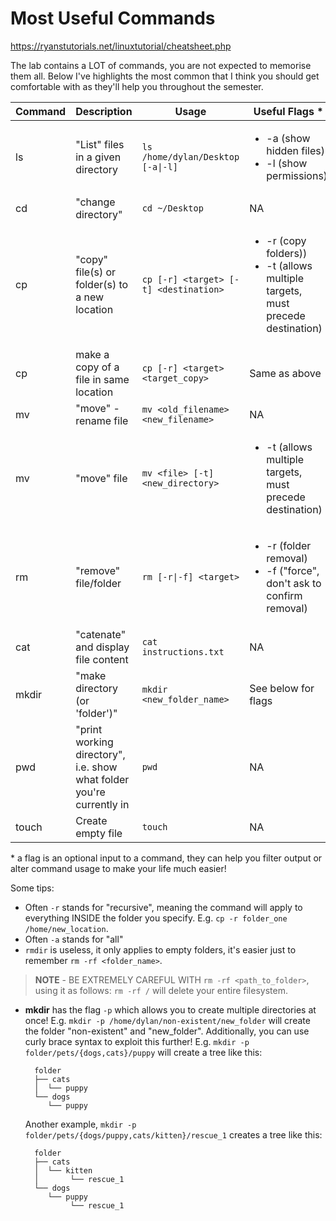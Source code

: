 # Most Useful Commands

https://ryanstutorials.net/linuxtutorial/cheatsheet.php 

The lab contains a LOT of commands, you are not expected to memorise them all. Below I've highlights the most common that I think you should get comfortable with as they'll help you throughout the semester.

| Command | Description | Usage | Useful Flags * |
| -- | -- | -- | -- |
| ls | "List" files in a given directory | `ls /home/dylan/Desktop [-a\|-l]` | <ul><li>-a (show hidden files)</li><li>-l (show permissions)</li></ul> |
| cd | "change directory" | `cd ~/Desktop` | NA |
| cp | "copy" file(s) or folder(s) to a new location |  `cp [-r] <target> [-t] <destination>` | <ul><li>-r (copy folders))</li><li>-t (allows multiple targets, must precede destination)</li></ul> |
| cp | make a copy of a file in same location | `cp [-r] <target> <target_copy>` | Same as above |
| mv | "move" - rename file | `mv <old_filename> <new_filename>` | NA |
| mv | "move" file | `mv <file> [-t] <new_directory>` | <ul><li>-t (allows multiple targets, must precede destination)</li></ul> | 
| rm | "remove" file/folder | `rm [-r\|-f] <target>` | <ul><li>-r (folder removal)</li><li>-f ("force", don't ask to confirm removal)</li></ul> |
| cat | "catenate" and display file content | `cat instructions.txt` | NA |
| mkdir | "make directory (or 'folder')" | `mkdir <new_folder_name>` | See below for flags |
| pwd | "print working directory", i.e. show what folder you're currently in | `pwd` | NA |
| touch | Create empty file | `touch` | NA |

\* a flag is an optional input to a command, they can help you filter output or alter command usage to make your life much easier!

Some tips:

* Often `-r` stands for "recursive", meaning the command will apply to everything INSIDE the folder you specify. E.g. `cp -r folder_one /home/new_location`.
* Often `-a` stands for "all"
* `rmdir` is useless, it only applies to empty folders, it's easier just to remember `rm -rf <folder_name>`. 

> **NOTE** - BE EXTREMELY CAREFUL WITH `rm -rf <path_to_folder>`, using it as follows: `rm -rf /` will delete your entire filesystem.

* **mkdir** has the flag `-p` which allows you to create multiple directories at once! E.g. `mkdir -p /home/dylan/non-existent/new_folder` will create the folder "non-existent" and "new_folder". Additionally, you can use curly brace syntax to exploit this further! E.g. `mkdir -p folder/pets/{dogs,cats}/puppy` will create a tree like this:


        folder 
        ├── cats 
        │  └── puppy 
        └── dogs 
           └── puppy

    Another example, `mkdir -p folder/pets/{dogs/puppy,cats/kitten}/rescue_1` creates a tree like this:

        folder 
        ├── cats 
        │  └── kitten 
        │       └── rescue_1 
        └── dogs 
           └── puppy 
                └── rescue_1 